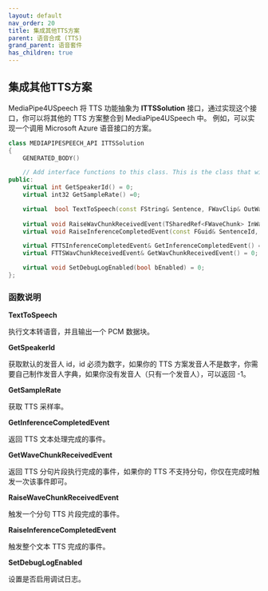 ```yaml
---
layout: default
nav_order: 20
title: 集成其他TTS方案
parent: 语音合成 (TTS)
grand_parent: 语音套件
has_children: true
---
```


## 集成其他TTS方案

MediaPipe4USpeech 将 TTS 功能抽象为 **ITTSSolution** 接口，通过实现这个接口，你可以将其他的 TTS 方案整合到 MediaPipe4USpeech 中。
例如，可以实现一个调用 Microsoft Azure 语音接口的方案。

```cpp
class MEDIAPIPESPEECH_API ITTSSolution
{
	GENERATED_BODY()

	// Add interface functions to this class. This is the class that will be inherited to implement this interface.
public:
	virtual int GetSpeakerId() = 0;
	virtual int32 GetSampleRate() =0;

	virtual  bool TextToSpeech(const FString& Sentence, FWavClip& OutWav) = 0;
	
	virtual void RaiseWavChunkReceivedEvent(TSharedRef<FWaveChunk> InWavChunk) = 0;
	virtual void RaiseInferenceCompletedEvent(const FGuid& SentenceId, ESpeechState State) = 0;

	virtual FTTSInferenceCompletedEvent& GetInferenceCompletedEvent() = 0;
	virtual FTTSWavChunkReceivedEvent& GetWavChunkReceivedEvent() = 0;

	virtual void SetDebugLogEnabled(bool bEnabled) = 0;
};
```

### 函数说明   
   
**TextToSpeech**   
   
执行文本转语音，并且输出一个 PCM 数据块。   

**GetSpeakerId**   
   
获取默认的发音人 id，id 必须为数字，如果你的 TTS 方案发音人不是数字，你需要自己制作发音人字典，如果你没有发音人（只有一个发音人），可以返回 -1。   

**GetSampleRate**   
   
获取 TTS 采样率。   

**GetInferenceCompletedEvent**   
   
返回 TTS 文本处理完成的事件。   

**GetWaveChunkReceivedEvent**   
   
返回 TTS 分句片段执行完成的事件，如果你的 TTS 不支持分句，你仅在完成时触发一次该事件即可。   

**RaiseWaveChunkReceivedEvent**   
   
触发一个分句 TTS 片段完成的事件。   

**RaiseInferenceCompletedEvent**   
   
触发整个文本 TTS 完成的事件。   

**SetDebugLogEnabled**   
   
设置是否启用调试日志。   









